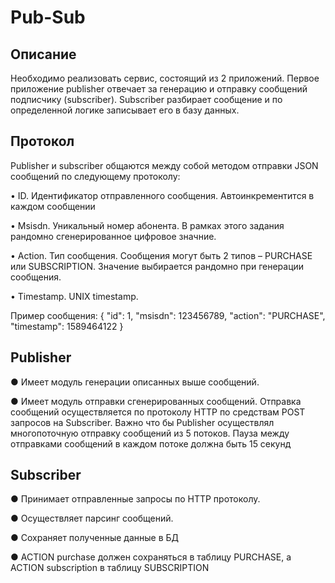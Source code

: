 # Pub-Sub
## Описание

Необходимо реализовать сервис, состоящий из 2 приложений. Первое приложение publisher отвечает за генерацию и отправку сообщений подписчику (subscriber). Subscriber разбирает сообщение и по определенной логике записывает его в базу данных.

## Протокол
Publisher и subscriber общаются между собой методом отправки JSON сообщений по следующему протоколу:

•	ID. Идентификатор отправленного сообщения. Автоинкрементится в каждом сообщении

•	Msisdn. Уникальный номер абонента. В рамках этого задания рандомно сгенерированное цифровое значние.

•	Action. Тип сообщения. Сообщения могут быть 2 типов – PURCHASE или SUBSCRIPTION. Значение выбирается рандомно при генерации сообщения.

•	Timestamp. UNIX timestamp.

Пример сообщения:
{
    "id": 1,
    "msisdn": 123456789,
    "action": "PURCHASE",
    "timestamp": 1589464122
}




## Publisher
●	Имеет модуль генерации описанных выше сообщений.

●	Имеет модуль отправки сгенерированных сообщений. Отправка сообщений осуществляется по протоколу HTTP по средствам POST запросов на Subscriber. Важно что бы Publisher осуществлял многопоточную отправку сообщений из 5 потоков. Пауза между отправками сообщений в каждом потоке должна быть 15 секунд

## Subscriber 
●	Принимает отправленные запросы по HTTP протоколу.

●	Осуществляет парсинг сообщений.

●	Сохраняет полученные данные в БД

●	ACTION purchase должен сохраняться в таблицу PURCHASE, а ACTION  subscription в таблицу SUBSCRIPTION
